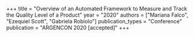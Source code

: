 +++
title = "Overview of an Automated Framework to Measure and Track the Quality Level of a Product"
year = "2020"
authors = ["Mariana Falco", "Ezequiel Scott", "Gabriela Robiolo"]
publication_types = "Conference"
publication = "ARGENCON 2020 [accepted]"
+++
